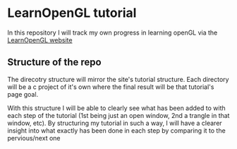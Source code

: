 # LearnOpenGL tutorial
In this repository I will track my own progress in learning openGL via the [LearnOpenGL website](https://learnopengl.com)

## Structure of the repo
The direcotry structure will mirror the site's tutorial structure. Each directory will be a c project of it's own where the final result will be that tutorial's page goal. 

With this structure I will be able to clearly see what has been added to with each step of the tutorial (1st being just an open window, 2nd a trangle in that window, etc). By structuring my tutorial in such a way, I will have a clearer insight into what exactly has been done in each step by comparing it to the pervious/next one
